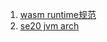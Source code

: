 1. [wasm runtime规范](https://webassembly.github.io/spec/core/exec/conventions.html)
2. [se20 jvm arch](https://docs.oracle.com/javase/specs/jvms/se20/html/jvms-2.html)
